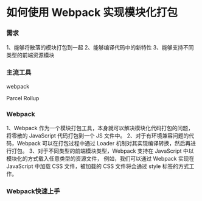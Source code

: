 # 如何使用 Webpack 实现模块化打包


### 需求

1、能够将散落的模块打包到一起
2、能够编译代码中的新特性
3、能够支持不同类型的前端资源模块

### 主流工具
 webpack
 
 Parcel
 Rollup

### Webpack

1、Webpack 作为一个模块打包工具，本身就可以解决模块化代码打包的问题，
  将零散的 JavaScript 代码打包到一个 JS 文件中。
2、对于有环境兼容问题的代码，Webpack 可以在打包过程中通过 Loader 机制对其实现编译转换，然后再进行打包。
3、对于不同类型的前端模块类型，Webpack 支持在 JavaScript 中以模块化的方式载入任意类型的资源文件，
   例如，我们可以通过 Webpack 实现在 JavaScript 中加载 CSS 文件，被加载的 CSS 文件将会通过 style 标签的方式工作。


### Webpack快速上手

